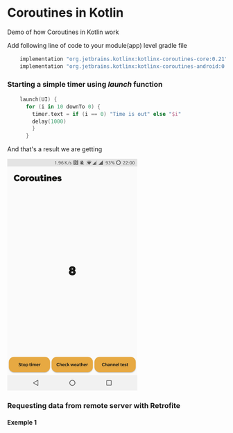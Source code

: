 # Coroutines in Kotlin
Demo of how Coroutines in Kotlin work

Add following line of code to your module(app) level gradle file

```groovy
    implementation "org.jetbrains.kotlinx:kotlinx-coroutines-core:0.21"
    implementation "org.jetbrains.kotlinx:kotlinx-coroutines-android:0.21"
```

### Starting a simple timer using <i>launch</i> function

```kotlin
    launch(UI) {
      for (i in 10 downTo 0) {
        timer.text = if (i == 0) "Time is out" else "$i"
        delay(1000)
        }
      }
```

And that's a result we are getting

<img src="https://github.com/robertlevonyan/kotlinCoroutinsDemo/blob/master/Images/kt_timer.jpg" width="300" />

### Requesting data from remote server with Retrofite

#### Exemple 1
